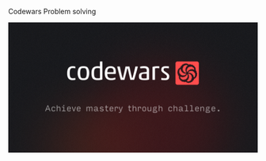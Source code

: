 Codewars Problem solving

<img src="https://github.com/mhmod33/codewars_problem_sloving/blob/main/cover.png" width="800">

